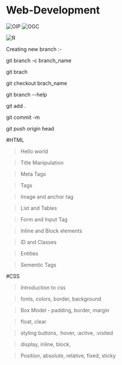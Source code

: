 # Web-Development

![OIP](https://github.com/Adarsh-singh-2002/Web-Development/assets/98600091/c6c73064-ddbb-40ff-97dc-6d162bdeb866) ![OGC](https://github.com/Adarsh-singh-2002/Web-Development/assets/98600091/252b9119-e6af-401c-85a3-b7ecbb16304f)


![R](https://github.com/Adarsh-singh-2002/Web-Development/assets/98600091/588592e3-f811-4215-89ab-a253400a5d59)

Creating new branch :-

git branch -c branch_name

git brach  <!--  to check the number of branches  -->

git checkout brach_name <!--  to switch to a desired branch  -->

git branch --help <!--  to seek any help related to that command  -->

git add .

git commit -m 

git push origin head <!--  to push the changes to the selected or working brach  -->

#HTML

>Hello world 

>Title Manipulation

>Meta Tags

>Tags

>Image and anchor tag

>List and Tables

>Form and Input Tag

>Inline and Block elements

>ID and Classes

>Entities

>Sementic Tags

#CSS

> Introduction to css

> fonts, colors, border, background

> Box Model - padding, border, margin

> float, clear

> styling buttons, :hover, :active, :visited

> display, inline, block, 

> Position, absolute, relative, fixed, sticky

